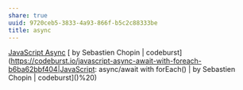 ```yaml
---
share: true
uuid: 9720ceb5-3833-4a93-866f-b5c2c88333be
title: async
---
```

[JavaScript Async](https://www.w3schools.com/Js/js_async.asp)
[ by Sebastien Chopin | codeburst](https://codeburst.io/javascript-async-await-with-foreach-b6ba62bbf404|JavaScript: async/await with forEach() | by Sebastien Chopin | codeburst]()%20)